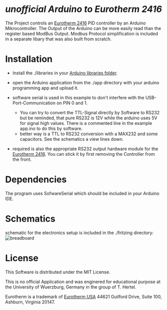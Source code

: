 *unofficial Arduino to Eurotherm 2416* 
==============

The Project controls an [Eurotherm 2416](http://www.eurotherm.com/products/temperature-controllers/single-loop/2400) PID controller by an Arduino Mikrocontroller.
The Output of the Arduino can be more easily read than the register based ModBus Output. 
Modbus Protocol simplification is included in a separate libary that was also built from scratch.

Installation
============
* Install the ./libraries in your [Arduino libraries folder](https://www.arduino.cc/en/Guide/Libraries).

* open the Arduino application from the ./app directory with your arduino programming app and upload it.
* software serial is used in this example to don't interfere with the USB-Port-Communication on PIN 0 and 1.
  * You can try to convert the TTL-Signal directly by Software to RS232 but be reminded, that pure RS232 is 12V while the arduino uses 5V for signal high values. There is a commented line in the example app.ino to do this by software.
  * better way is a TTL to RS232 conversion with a MAX232 and some capacitors. See the schematics a view lines down.
* required is also the appropriate RS232 output hardware module for the [Eurotherm 2416](http://www.eurotherm.com/products/temperature-controllers/single-loop/2400). You can stick it by first removing the Controller from the front.

Dependencies
============
The program uses SofwareSerial which should be included in your Arduino IDE.

Schematics
============
schematic for the electronics setup is included in the ./fritzing directory:
![breadboard](https://github.com/ukos-git/arduino-eurotherm2416/blob/master/fritzing/arduino-breadboard.png)

License
============
This Software is distributed under the MIT License.

This is no official Application and was enginered for educational purpose at the University of Wuerzburg, Germany in the group of T. Hertel. 

Eurotherm is a trademark of [Eurotherm USA](http://www.eurotherm.com) 44621 Guilford Drive, Suite 100, Ashburn, Virginia 20147.

